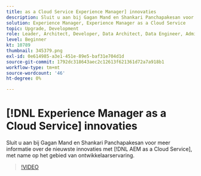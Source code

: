 ```yaml
---
title: as a Cloud Service Experience Manager] innovaties
description: Sluit u aan bij Gagan Mand en Shankari Panchapakesan voor meer informatie over de nieuwste innovaties met [!DNL AEM as a Cloud Service], met name op het gebied van ontwikkelaarservaring.
solution: Experience Manager, Experience Manager as a Cloud Service
topic: Upgrade, Development
role: Leader, Architect, Developer, Data Architect, Data Engineer, Admin, User
level: Beginner
kt: 10789
thumbnail: 345379.png
exl-id: 0e614985-a3e1-451e-89e5-baf31e704d1d
source-git-commit: 1792dc318643aec2c12613f621361d72a7a918b1
workflow-type: tm+mt
source-wordcount: '46'
ht-degree: 0%

---
```


# [!DNL Experience Manager as a Cloud Service] innovaties

Sluit u aan bij Gagan Mand en Shankari Panchapakesan voor meer informatie over de nieuwste innovaties met [!DNL AEM as a Cloud Service], met name op het gebied van ontwikkelaarservaring.

>[!VIDEO](https://video.tv.adobe.com/v/345379/?quality=12&learn=on)
